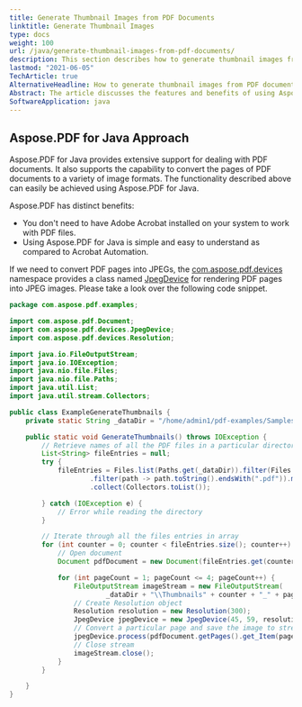 ```yaml
---
title: Generate Thumbnail Images from PDF Documents
linktitle: Generate Thumbnail Images
type: docs
weight: 100
url: /java/generate-thumbnail-images-from-pdf-documents/
description: This section describes how to generate thumbnail images from PDF documents using Aspose.PDF for Java.
lastmod: "2021-06-05"
TechArticle: true 
AlternativeHeadline: How to generate thumbnail images from PDF documents using Aspose.PDF for Java
Abstract: The article discusses the features and benefits of using Aspose.PDF for Java to handle PDF document processing, specifically focusing on converting PDF pages into image formats like JPEG. It highlights the advantages of Aspose.PDF, such as eliminating the need for Adobe Acrobat installation and offering a simpler alternative to Acrobat Automation. The article provides a detailed example using the Aspose.PDF library, specifically the `com.aspose.pdf.devices` namespace, to convert PDF pages into JPEG images. It includes a Java code snippet demonstrating how to iterate through PDF files in a directory, open each document, and convert specific pages to JPEG images using the `JpegDevice` class. The example showcases saving the rendered images to a specified directory, emphasizing ease of use and efficient PDF manipulation.
SoftwareApplication: java
---
```


## Aspose.PDF for Java Approach

Aspose.PDF for Java provides extensive support for dealing with PDF documents. It also supports the capability to convert the pages of PDF documents to a variety of image formats. The functionality described above can easily be achieved using Aspose.PDF for Java.

Aspose.PDF has distinct benefits:

- You don't need to have Adobe Acrobat installed on your system to work with PDF files.
- Using Aspose.PDF for Java is simple and easy to understand as compared to Acrobat Automation.

If we need to convert PDF pages into JPEGs, the [com.aspose.pdf.devices](https://reference.aspose.com/pdf/java/com.aspose.pdf.devices/package-frame) namespace provides a class named [JpegDevice](https://reference.aspose.com/pdf/java/com.aspose.pdf.devices/JpegDevice) for rendering PDF pages into JPEG images. Please take a look over the following code snippet.

```java
package com.aspose.pdf.examples;

import com.aspose.pdf.Document;
import com.aspose.pdf.devices.JpegDevice;
import com.aspose.pdf.devices.Resolution;

import java.io.FileOutputStream;
import java.io.IOException;
import java.nio.file.Files;
import java.nio.file.Paths;
import java.util.List;
import java.util.stream.Collectors;

public class ExampleGenerateThumbnails {
    private static String _dataDir = "/home/admin1/pdf-examples/Samples/";

    public static void GenerateThumbnails() throws IOException {
        // Retrieve names of all the PDF files in a particular directory
        List<String> fileEntries = null;
        try {
            fileEntries = Files.list(Paths.get(_dataDir)).filter(Files::isRegularFile)
                    .filter(path -> path.toString().endsWith(".pdf")).map(path -> path.toString())
                    .collect(Collectors.toList());

        } catch (IOException e) {
            // Error while reading the directory
        }

        // Iterate through all the files entries in array
        for (int counter = 0; counter < fileEntries.size(); counter++) {
            // Open document
            Document pdfDocument = new Document(fileEntries.get(counter));

            for (int pageCount = 1; pageCount <= 4; pageCount++) {
                FileOutputStream imageStream = new FileOutputStream(
                        _dataDir + "\\Thumbnails" + counter + "_" + pageCount + ".jpg");
                // Create Resolution object
                Resolution resolution = new Resolution(300);
                JpegDevice jpegDevice = new JpegDevice(45, 59, resolution, 100);
                // Convert a particular page and save the image to stream
                jpegDevice.process(pdfDocument.getPages().get_Item(pageCount), imageStream);
                // Close stream
                imageStream.close();
            }
        }

    }
}
```
